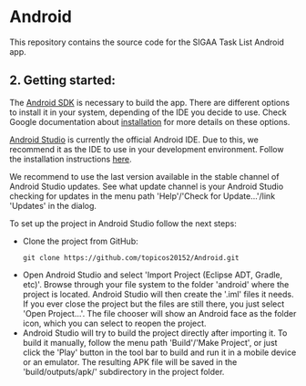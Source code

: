 # Android
This repository contains the source code for the SIGAA Task List Android app.

## 2. Getting started:
The [Android SDK][1] is necessary to build the app. There are different options to install it in your system, depending of the IDE you decide to use. Check Google documentation about [installation][2] for more details on these options.

[Android Studio][3] is currently the official Android IDE. Due to this, we recommend it as the IDE to use in your development environment. Follow the installation instructions [here][4].

We recommend to use the last version available in the stable channel of Android Studio updates. See what update channel is your Android Studio checking for updates in the menu path 'Help'/'Check for Update...'/link 'Updates' in the dialog.

To set up the project in Android Studio follow the next steps:

* Clone the project from GitHub: 
   ```
   git clone https://github.com/topicos20152/Android.git
   ```
* Open Android Studio and select 'Import Project (Eclipse ADT, Gradle, etc)'. Browse through your file system to the folder 'android' where the project is located. Android Studio will then create the '.iml' files it needs. If you ever close the project but the files are still there, you just select 'Open Project...'. The file chooser will show an Android face as the folder icon, which you can select to reopen the project.
* Android Studio will try to build the project directly after importing it. To build it manually, follow the menu path 'Build'/'Make Project', or just click the 'Play' button in the tool bar to build and run it in a mobile device or an emulator. The resulting APK file will be saved in the 'build/outputs/apk/' subdirectory in the project folder.

[1]: https://developer.android.com/sdk/index.html
[2]: https://developer.android.com/sdk/installing/index.html?pkg=tools
[3]: https://developer.android.com/tools/studio/index.html
[4]: https://developer.android.com/sdk/installing/index.html?pkg=studio
